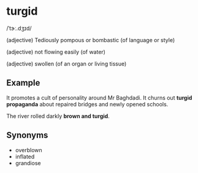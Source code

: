 # turgid

/ˈtɝː.dʒɪd/

(adjective) Tediously pompous or bombastic (of language or style)

(adjective) not flowing easily (of water) 

(adjective) swollen (of an organ or living tissue)

## Example

It promotes a cult of personality around Mr Baghdadi. It churns out **turgid propaganda** about repaired bridges and newly opened schools.

The river rolled darkly **brown and turgid**.

## Synonyms

+ overblown
+ inflated
+ grandiose
